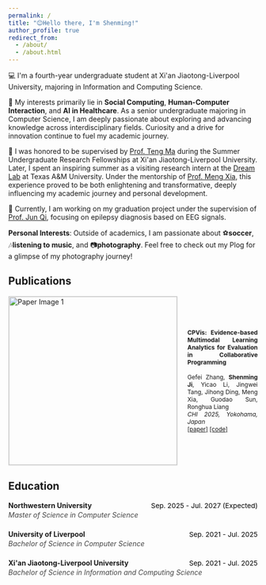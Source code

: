 ```yaml
---
permalink: /
title: "😊Hello there, I'm Shenming!"
author_profile: true
redirect_from: 
  - /about/
  - /about.html
---
```


💻 I'm a fourth-year undergraduate student at Xi'an Jiaotong-Liverpool University, majoring in Information and Computing Science.

🔬 My interests primarily lie in **Social Computing**, **Human-Computer Interaction**, and **AI in Healthcare**. As a senior undergraduate majoring in Computer Science, I am deeply passionate about exploring and advancing knowledge across interdisciplinary fields. Curiosity and a drive for innovation continue to fuel my academic journey.

🌟 I was honored to be supervised by [Prof. Teng Ma](https://scholar.xjtlu.edu.cn/en/persons/TengMa) during the Summer Undergraduate Research Fellowships at Xi'an Jiaotong-Liverpool University. Later, I spent an inspiring summer as a visiting research intern at the [Dream Lab](https://www.xiameng.org/DreamLab/) at Texas A&M University. Under the mentorship of [Prof. Meng Xia](https://www.xiameng.org/), this experience proved to be both enlightening and transformative, deeply influencing my academic journey and personal development.

🧠 Currently, I am working on my graduation project under the supervision of [Prof. Jun Qi](https://scholar.xjtlu.edu.cn/en/persons/JunQi), focusing on epilepsy diagnosis based on EEG signals.


**Personal Interests**: Outside of academics, I am passionate about ⚽**soccer**, 🎶**listening to music**, and 📷**photography**. Feel free to check out my Plog for a glimpse of my photography journey!


## Publications

<!-- Publication 1 -->
<div style="display: flex; align-items: center; gap: 20px; margin-bottom: 10px;">
  <img src="images/CPVis.jpg" alt="Paper Image 1" style="width: 340px; max-width: 100%; border: 1px solid #ddd;">
  <div style="font-size: 0.85em; text-align: justify;">
    <strong>CPVis: Evidence-based Multimodal Learning Analytics for Evaluation in Collaborative Programming</strong><br><br>
    Gefei Zhang, <strong>Shenming Ji</strong>, Yicao Li, Jingwei Tang, Jihong Ding, Meng Xia, Guodao Sun, Ronghua Liang<br>
    <span style="font-style: italic;">CHI 2025, Yokohama, Japan</span><br>
    <a href="#">[paper]</a> <a href="#">[code]</a>
  </div>
</div>


## Education

<div style="margin-bottom: 22px;">
  <div style="display: flex; justify-content: space-between; align-items: baseline;">
    <span><strong>Northwestern University</strong></span>
    <span style="font-size: 0.98em; color: #000;">Sep. 2025 - Jul. 2027 (Expected)</span>
  </div>
  <div style="margin-top: 2px; font-size: 1em; color: #444;"><em>Master of Science in Computer Science</em></div>
</div>

<div style="margin-bottom: 22px;">
  <div style="display: flex; justify-content: space-between; align-items: baseline;">
    <span><strong>University of Liverpool</strong></span>
    <span style="font-size: 0.98em; color: #000;">Sep. 2021 - Jul. 2025</span>
  </div>
  <div style="margin-top: 2px; font-size: 1em; color: #444;"><em>Bachelor of Science in Computer Science</em></div>
</div>

<div style="margin-bottom: 22px;">
  <div style="display: flex; justify-content: space-between; align-items: baseline;">
    <span><strong>Xi'an Jiaotong-Liverpool University</strong></span>
    <span style="font-size: 0.98em; color: #000;">Sep. 2021 - Jul. 2025</span>
  </div>
  <div style="margin-top: 2px; font-size: 1em; color: #444;"><em>Bachelor of Science in Information and Computing Science</em></div>
</div>
